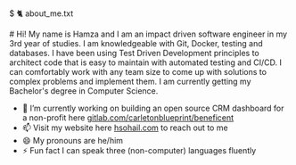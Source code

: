 $ 🐈 about_me.txt

\# Hi! My name is Hamza and I am an impact driven software engineer in my 3rd year of studies. I am knowledgeable with Git, Docker, testing and databases. I have been using Test Driven Development principles to architect code that is easy to maintain with automated testing and CI/CD. I can comfortably work with any team size to come up with solutions to complex problems and implement them. I am currently getting my Bachelor's degree in Computer Science.


- 🔭 I’m currently working on building an open source CRM dashboard for a non-profit here [gitlab.com/carletonblueprint/beneficent](https://gitlab.com/carletonblueprint/beneficent)
- 📫 Visit my website here [hsohail.com](https://www.hsohail.com/) to reach out to me
- 😄 My pronouns are he/him
- ⚡ Fun fact I can speak three (non-computer) languages fluently
